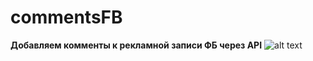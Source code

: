 # commentsFB
**Добавляем комменты к рекламной записи ФБ через API**
![alt text](/assets/screen.png)
